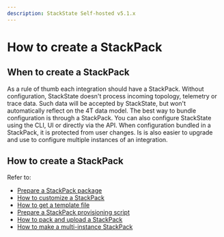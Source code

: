 ```yaml
---
description: StackState Self-hosted v5.1.x 
---
```


# How to create a StackPack

## When to create a StackPack

As a rule of thumb each integration should have a StackPack. Without configuration, StackState doesn't process incoming topology, telemetry or trace data. Such data will be accepted by StackState, but won't automatically reflect on the 4T data model. The best way to bundle configuration is through a StackPack. You can also configure StackState using the CLI, UI or directly via the API. When configuration bundled in a StackPack, it is protected from user changes. Is is also easier to upgrade and use to configure multiple instances of an integration.

## How to create a StackPack

Refer to:

* [Prepare a StackPack package](prepare_package.md)
* [How to customize a StackPack](how_to_customize_a_stackpack.md)
* [How to get a template file](how_to_get_a_template_file.md)
* [Prepare a StackPack provisioning script](prepare_stackpack_provisioning_script.md)
* [How to pack and upload a StackPack](how_to_pack_and_upload_stackpack.md)
* [How to make a multi-instance StackPack](how_to_make_a_multi-instance_stackpack.md)

